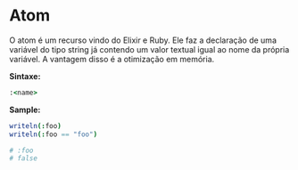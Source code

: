 # Atom

O atom é um recurso vindo do Elixir e Ruby. Ele faz a declaração de uma variável do tipo string já contendo um valor textual igual ao nome da própria variável. A vantagem disso é a otimização em memória.

**Sintaxe:**

```ruby
:<name>
```

**Sample:**

```nim
writeln(:foo)
writeln(:foo == "foo")

# :foo
# false
```
